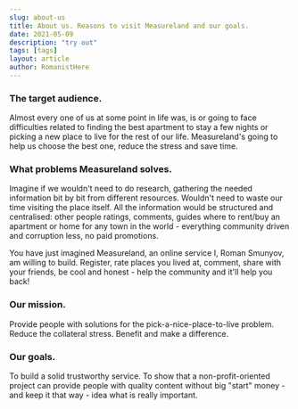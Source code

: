 ```yaml
---
slug: about-us
title: About us. Reasons to visit Measureland and our goals.
date: 2021-05-09
description: "try out"
tags: [tags]
layout: article
author: RomanistHere
---
```


<script>
    import Summary from "$lib/components/Blog/Article/Summary.svelte";
</script>

<Summary
    text="We're unique, cool and free. We want to make the World better."
/>

### The target audience.

Almost every one of us at some point in life was, is or going to face difficulties related to finding the best apartment to stay a few nights or picking a new place to live for the rest of our life. Measureland's going to help us choose the best one, reduce the stress and save time.

### What problems Measureland solves.

Imagine if we wouldn't need to do research, gathering the needed information bit by bit from different resources. Wouldn't need to waste our time visiting the place itself. All the information would be structured and centralised: other people ratings, comments, guides where to rent/buy an apartment or home for any town in the world - everything community driven and corruption less, no paid promotions.

You have just imagined Measureland, an online service I, Roman Smunyov, am willing to build. Register, rate places you lived at, comment, share with your friends, be cool and honest - help the community and it'll help you back!

### Our mission.

Provide people with solutions for the pick-a-nice-place-to-live problem. Reduce the collateral stress. Benefit and make a difference.

### Our goals.

To build a solid trustworthy service. To show that a non-profit-oriented project can provide people with quality content without big "start" money - and keep it that way - idea what is really important.
